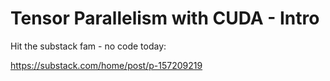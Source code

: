 # Tensor Parallelism with CUDA - Intro

Hit the substack fam - no code today:

https://substack.com/home/post/p-157209219

